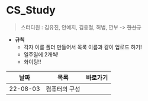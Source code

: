 # CS_Study

> 스터디원 : 김유진, 안예지, 김응철, 허범, 깐부 -> ~~한선규~~

* **규칙**
  * 각자 이름 폴더 만들어서 목록 이름과 같이 업로드 하기!
  * 일주일에 2개씩!
  * 화이팅!!

|   날짜   |             목록             | 바로가기 |
| :------: | :--------------------------: | :------: |
| 22-08-03 |         컴퓨터의 구성         |  |

